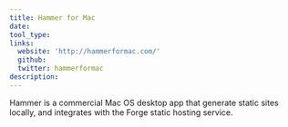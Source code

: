 ```yaml
---
title: Hammer for Mac
date:
tool_type:
links:
  website: 'http://hammerformac.com/'
  github:
  twitter: hammerformac
description:
---
```



Hammer is a commercial Mac OS desktop app that generate static sites locally, and integrates with the Forge static hosting service.